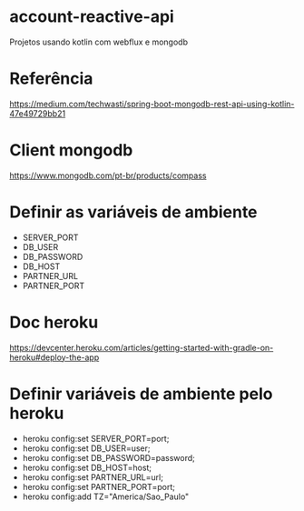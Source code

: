 # account-reactive-api
Projetos usando kotlin com webflux e mongodb

# Referência
https://medium.com/techwasti/spring-boot-mongodb-rest-api-using-kotlin-47e49729bb21

# Client mongodb
https://www.mongodb.com/pt-br/products/compass

# Definir as variáveis de ambiente
* SERVER_PORT
* DB_USER
* DB_PASSWORD
* DB_HOST
* PARTNER_URL
* PARTNER_PORT

# Doc heroku
https://devcenter.heroku.com/articles/getting-started-with-gradle-on-heroku#deploy-the-app

# Definir variáveis de ambiente pelo heroku
* heroku config:set SERVER_PORT=port;
* heroku config:set DB_USER=user;
* heroku config:set DB_PASSWORD=password;
* heroku config:set DB_HOST=host;
* heroku config:set PARTNER_URL=url;
* heroku config:set PARTNER_PORT=port;
* heroku config:add TZ="America/Sao_Paulo"
